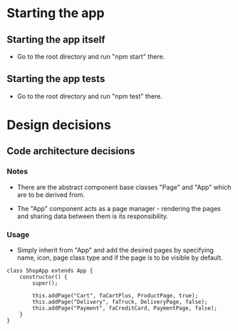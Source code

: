 # Starting the app

## Starting the app itself
- Go to the root directory and run "npm start" there.

## Starting the app tests

- Go to the root directory and run "npm test" there.

# Design decisions

## Code architecture decisions

### Notes

- There are the abstract component base classes "Page" and "App" 
which are to be derived from.

- The "App" component acts as a page manager - rendering the pages and
sharing data between them is its responsibility.

### Usage

- Simply inherit from "App" and add the desired pages by
specifying name, icon, page class type and if the page is to be visible by default.

```
class ShopApp extends App {
    constructor() {
        super();

        this.addPage("Cart", faCartPlus, ProductPage, true);
        this.addPage("Delivery", faTruck, DeliveryPage, false);
        this.addPage("Payment", faCreditCard, PaymentPage, false);
    }
}
```